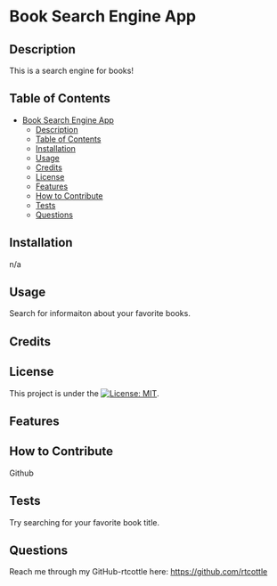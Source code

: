 # Book Search Engine App

## Description

This is a search engine for books!

## Table of Contents

- [Book Search Engine App](#book-search-engine-app)
  - [Description](#description)
  - [Table of Contents](#table-of-contents)
  - [Installation](#installation)
  - [Usage](#usage)
  - [Credits](#credits)
  - [License](#license)
  - [Features](#features)
  - [How to Contribute](#how-to-contribute)
  - [Tests](#tests)
  - [Questions](#questions)

## Installation

n/a

## Usage

Search for informaiton about your favorite books.

## Credits

## License

This project is under the [![License: MIT](https://img.shields.io/badge/License-MIT-yellow.svg)](https://opensource.org/licenses/MIT).

## Features

## How to Contribute

Github

## Tests

Try searching for your favorite book title.

## Questions

Reach me through my GitHub-rtcottle here: https://github.com/rtcottle
